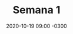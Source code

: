 ---
layout: posts
title: Semana 1
date: 2020-10-19 09:00 -0300
description: 'Esta postagem teste para o site NEESPAPER...'
img-bolsas: '/assets/images/graficos/evolucao-bolsas.png'
img-moedas: '/assets/images/graficos/evolucao-moedas.png'
---